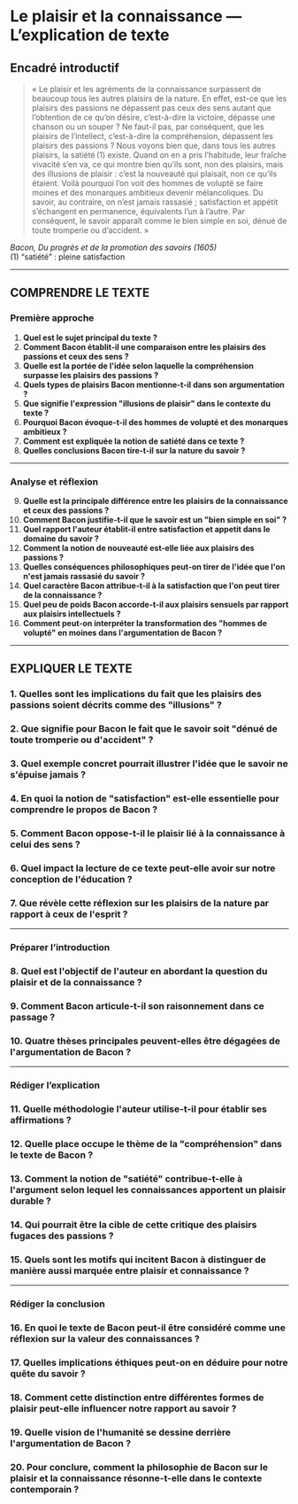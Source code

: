 # Le plaisir et la connaissance — L’explication de texte

## Encadré introductif
> « Le plaisir et les agréments de la connaissance surpassent de beaucoup tous les autres plaisirs de la nature. En effet, est-ce que les plaisirs des passions ne dépassent pas ceux des sens autant que l’obtention de ce qu’on désire, c’est-à-dire la victoire, dépasse une chanson ou un souper ? Ne faut-il pas, par conséquent, que les plaisirs de l’intellect, c’est-à-dire la compréhension, dépassent les plaisirs des passions ? Nous voyons bien que, dans tous les autres plaisirs, la satiété (1) existe. Quand on en a pris l’habitude, leur fraîche vivacité s’en va, ce qui montre bien qu’ils sont, non des plaisirs, mais des illusions de plaisir : c’est la nouveauté qui plaisait, non ce qu’ils étaient. Voilà pourquoi l’on voit des hommes de volupté se faire moines et des monarques ambitieux devenir mélancoliques. Du savoir, au contraire, on n’est jamais rassasié ; satisfaction et appétit s’échangent en permanence, équivalents l’un à l’autre. Par conséquent, le savoir apparaît comme le bien simple en soi, dénué de toute tromperie ou d’accident. »

*Bacon, Du progrès et de la promotion des savoirs (1605)*  
(1) “satiété” : pleine satisfaction

---

## COMPRENDRE LE TEXTE

### Première approche

1. **Quel est le sujet principal du texte ?**  
2. **Comment Bacon établit-il une comparaison entre les plaisirs des passions et ceux des sens ?**  
3. **Quelle est la portée de l'idée selon laquelle la compréhension surpasse les plaisirs des passions ?**  
4. **Quels types de plaisirs Bacon mentionne-t-il dans son argumentation ?**  
5. **Que signifie l'expression "illusions de plaisir" dans le contexte du texte ?**  
6. **Pourquoi Bacon évoque-t-il des hommes de volupté et des monarques ambitieux ?**  
7. **Comment est expliquée la notion de satiété dans ce texte ?**  
8. **Quelles conclusions Bacon tire-t-il sur la nature du savoir ?**

---

### Analyse et réflexion

9. **Quelle est la principale différence entre les plaisirs de la connaissance et ceux des passions ?**  
10. **Comment Bacon justifie-t-il que le savoir est un "bien simple en soi" ?**  
11. **Quel rapport l'auteur établit-il entre satisfaction et appetit dans le domaine du savoir ?**  
12. **Comment la notion de nouveauté est-elle liée aux plaisirs des passions ?**  
13. **Quelles conséquences philosophiques peut-on tirer de l'idée que l'on n'est jamais rassasié du savoir ?**  
14. **Quel caractère Bacon attribue-t-il à la satisfaction que l'on peut tirer de la connaissance ?**  
15. **Quel peu de poids Bacon accorde-t-il aux plaisirs sensuels par rapport aux plaisirs intellectuels ?**  
16. **Comment peut-on interpréter la transformation des "hommes de volupté" en moines dans l'argumentation de Bacon ?**  

---

## EXPLIQUER LE TEXTE

### 1. Quelles sont les implications du fait que les plaisirs des passions soient décrits comme des "illusions" ?  
### 2. Que signifie pour Bacon le fait que le savoir soit "dénué de toute tromperie ou d'accident" ?   
### 3. Quel exemple concret pourrait illustrer l'idée que le savoir ne s'épuise jamais ?  
### 4. En quoi la notion de "satisfaction" est-elle essentielle pour comprendre le propos de Bacon ?  
### 5. Comment Bacon oppose-t-il le plaisir lié à la connaissance à celui des sens ?  
### 6. Quel impact la lecture de ce texte peut-elle avoir sur notre conception de l'éducation ?  
### 7. Que révèle cette réflexion sur les plaisirs de la nature par rapport à ceux de l'esprit ?  

---

### Préparer l’introduction

### 8. Quel est l'objectif de l'auteur en abordant la question du plaisir et de la connaissance ?  
### 9. Comment Bacon articule-t-il son raisonnement dans ce passage ?  
### 10. Quatre thèses principales peuvent-elles être dégagées de l'argumentation de Bacon ?  

---

### Rédiger l’explication

### 11. Quelle méthodologie l'auteur utilise-t-il pour établir ses affirmations ?  
### 12. Quelle place occupe le thème de la "compréhension" dans le texte de Bacon ?  
### 13. Comment la notion de "satiété" contribue-t-elle à l'argument selon lequel les connaissances apportent un plaisir durable ?  
### 14. Qui pourrait être la cible de cette critique des plaisirs fugaces des passions ?  
### 15. Quels sont les motifs qui incitent Bacon à distinguer de manière aussi marquée entre plaisir et connaissance ?  

---

### Rédiger la conclusion

### 16. En quoi le texte de Bacon peut-il être considéré comme une réflexion sur la valeur des connaissances ?  
### 17. Quelles implications éthiques peut-on en déduire pour notre quête du savoir ?  
### 18. Comment cette distinction entre différentes formes de plaisir peut-elle influencer notre rapport au savoir ?  
### 19. Quelle vision de l'humanité se dessine derrière l'argumentation de Bacon ?  
### 20. Pour conclure, comment la philosophie de Bacon sur le plaisir et la connaissance résonne-t-elle dans le contexte contemporain ?